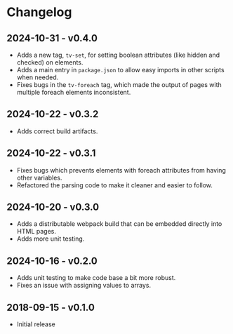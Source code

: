 Changelog
=========
2024-10-31 - v0.4.0
-------------------
- Adds a new tag, `tv-set`, for setting boolean attributes (like hidden and checked) on elements.
- Adds a main entry in `package.json` to allow easy imports in other scripts when needed.
- Fixes bugs in the `tv-foreach` tag, which made the output of pages with multiple foreach elements inconsistent.

2024-10-22 - v0.3.2
-------------------
- Adds correct build artifacts.

2024-10-22 - v0.3.1
-------------------
- Fixes bugs which prevents elements with foreach attributes from having other variables.
- Refactored the parsing code to make it cleaner and easier to follow.

2024-10-20 - v0.3.0
-------------------
- Adds a distributable webpack build that can be embedded directly into HTML pages.
- Adds more unit testing.

2024-10-16 - v0.2.0
-------------------
- Adds unit testing to make code base a bit more robust.
- Fixes an issue with assigning values to arrays.

2018-09-15 - v0.1.0
-------------------
- Initial release